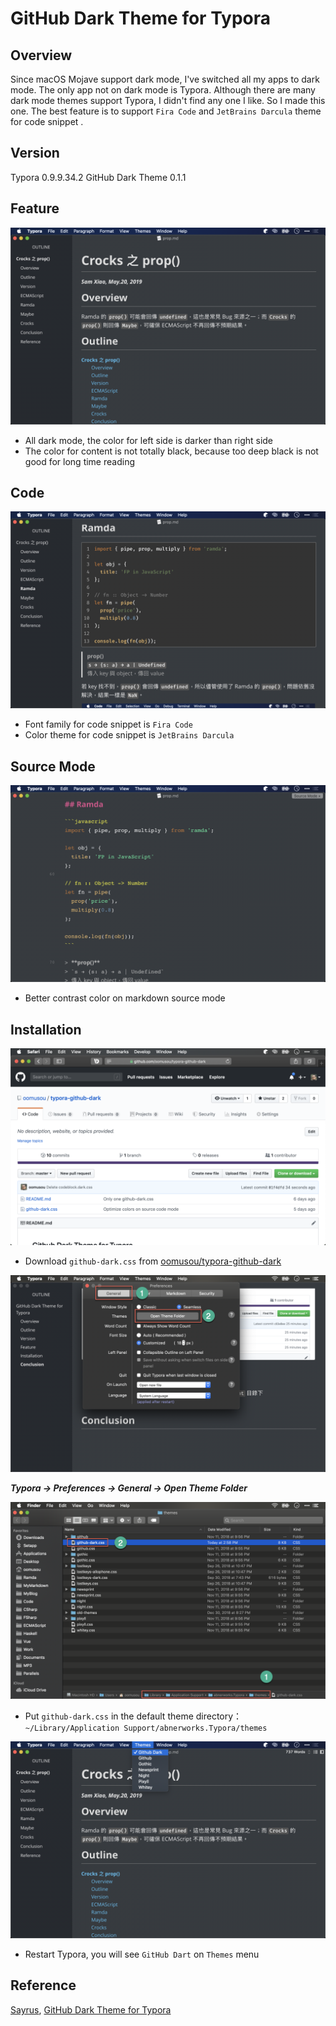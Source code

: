 # GitHub Dark Theme for Typora

## Overview

Since macOS Mojave support dark mode, I've switched all my apps to dark mode. The only app not on dark mode is Typora. Although there are many dark mode themes support Typora, I didn't find any one I like. So I made this one. The best feature is to support `Fira Code` and `JetBrains Darcula`  theme for code snippet .

## Version

Typora 0.9.9.34.2
GitHub Dark Theme 0.1.1

## Feature

![dark000](images/dark000.png)

* All dark mode, the color for left side is darker than right side
* The color for content is not totally black, because too deep black is not good for long time reading

## Code

![dark001](images/dark001.png)

* Font family for code snippet is `Fira Code`
* Color theme for code snippet is `JetBrains Darcula`

## Source Mode

![dark007](images/dark007.png)

* Better contrast color on markdown source mode

## Installation

![dark003](images/dark003.png)

* Download `github-dark.css` from [oomusou/typora-github-dark](https://github.com/oomusou/typora-github-dark)

![dark002](images/dark002.png)

***Typora -> Preferences -> General -> Open Theme Folder***

![dark004](images/dark004.png)

* Put `github-dark.css` in the default theme directory： `~/Library/Application Support/abnerworks.Typora/themes`

![dark006](images/dark006.png)

* Restart Typora, you will see `GitHub Dart` on `Themes` menu

## Reference

[Sayrus](https://github.com/Sayrus/typora-github-dark), [GitHub Dark Theme for Typora](https://github.com/Sayrus/typora-github-dark)
